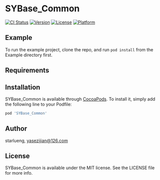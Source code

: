 # SYBase_Common

[![CI Status](http://img.shields.io/travis/starlueng/SYBase_Common.svg?style=flat)](https://travis-ci.org/starlueng/SYBase_Common)
[![Version](https://img.shields.io/cocoapods/v/SYBase_Common.svg?style=flat)](http://cocoapods.org/pods/SYBase_Common)
[![License](https://img.shields.io/cocoapods/l/SYBase_Common.svg?style=flat)](http://cocoapods.org/pods/SYBase_Common)
[![Platform](https://img.shields.io/cocoapods/p/SYBase_Common.svg?style=flat)](http://cocoapods.org/pods/SYBase_Common)

## Example

To run the example project, clone the repo, and run `pod install` from the Example directory first.

## Requirements

## Installation

SYBase_Common is available through [CocoaPods](http://cocoapods.org). To install
it, simply add the following line to your Podfile:

```ruby
pod 'SYBase_Common'
```

## Author

starlueng, yasezijian@126.com

## License

SYBase_Common is available under the MIT license. See the LICENSE file for more info.
